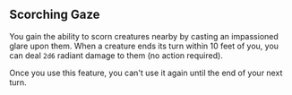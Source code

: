 ## Scorching Gaze
You gain the ability to scorn creatures nearby by casting an impassioned glare upon them.
When a creature ends its turn within 10 feet of you, you can deal `2d6` radiant damage to them (no action required).

Once you use this feature, you can't use it again until the end of your next turn.
